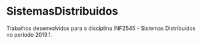 # SistemasDistribuidos

Trabalhos desenvolvidos para a disciplina INF2545 - Sistemas Distribuidos no periodo 2019.1.
